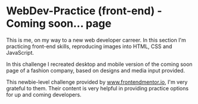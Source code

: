 # WebDev-Practice (front-end) - Coming soon... page

This is me, on my way to a new web developer carreer. In this section I'm practicing front-end skills, reproducing images into HTML, CSS and JavaScript. 

In this challenge I recreated desktop and mobile version of the coming soon page of a fashion company, based on designs and media input provided.

This newbie-level challenge provided by www.frontendmentor.io, I'm very grateful to them. Their content is very helpful in providing practice options for up and coming developers. 
